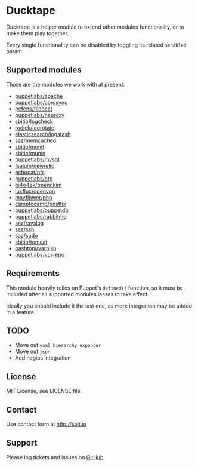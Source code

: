 # Ducktape

Ducktape is a helper module to extend other modules functionality, or to
make them play together.

Every single functionality can be disabled by toggling its related
`$enabled` param.


## Supported modules

Those are the modules we work with at present:

* [puppetlabs/apache](https://forge.puppetlabs.com/puppetlabs/apache)
* [puppetlabs/corosync](https://forge.puppetlabs.com/puppetlabs/corosync)
* [pcfens/filebeat](https://forge.puppetlabs.com/pcfens/filebeat)
* [puppetlabs/haproxy](https://forge.puppetlabs.com/puppetlabs/haproxy)
* [sbitio/logcheck](https://github.com/sbitio/puppet-logcheck)
* [rodjek/logrotate](https://forge.puppetlabs.com/rodjek/logrotate)
* [elasticsearch/logstash](https://forge.puppetlabs.com/elasticsearch/logstash)
* [saz/memcached](https://forge.puppetlabs.com/saz/memcached)
* [sbitio/monit](https://github.com/sbitio/puppet-monit)
* [sbitio/munin](https://github.com/sbitio/puppet-munin)
* [puppetlabs/mysql](https://forge.puppetlabs.com/puppetlabs/mysql)
* [fsalum/newrelic](https://forge.puppetlabs.com/fsalum/newrelic)
* [echocat/nfs](https://forge.puppetlabs.com/echocat/nfs)
* [puppetlabs/ntp](https://forge.puppetlabs.com/puppetlabs/ntp)
* [bi4o4ek/opendkim](https://forge.puppetlabs.com/bi4o4ek/opendkim)
* [luxflux/openvpn](https://forge.puppetlabs.com/luxflux/openvpn)
* [mayflower/php](https://forge.puppetlabs.com/mayflower/php)
* [camptocamp/postfix](https://forge.puppetlabs.com/camptocamp/postfix)
* [puppetlabs/puppetdb](https://forge.puppetlabs.com/puppetlabs/puppetdb)
* [puppetlabs/rabbitmq](https://forge.puppetlabs.com/puppetlabs/rabbitmq)
* [saz/rsyslog](https://forge.puppetlabs.com/saz/rsyslog)
* [saz/ssh](https://forge.puppetlabs.com/saz/ssh)
* [saz/sudo](https://forge.puppetlabs.com/saz/sudo)
* [sbitio/tomcat](https://github.com/sbitio/puppet-tomcat)
* [bashtoni/varnish](https://forge.puppetlabs.com/bashtoni/varnish)
* [puppetlabs/vcsrepo](https://forge.puppetlabs.com/puppetlabs/vcsrepo)


## Requirements

This module heavily relies on Puppet's `defined()` function, so it must be
included after all supported modules lasses to take effect.

Ideally you should include it the last one, as more integration may be
added in a feature.


## TODO

* Move out `yaml_hierarchy_expander`
* Move out `json`
* Add nagios integration


## License

MIT License, see LICENSE file.


## Contact

Use contact form at http://sbit.io


## Support

Please log tickets and issues on [GitHub](https://github.com/sbitio/puppet-ducktape)

